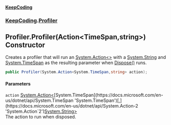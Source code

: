 #### [KeepCoding](index.md 'index')
### [KeepCoding](KeepCoding.md 'KeepCoding').[Profiler](Profiler.md 'KeepCoding.Profiler')
## Profiler.Profiler(Action&lt;TimeSpan,string&gt;) Constructor
Creates a profiler that will run an [System.Action&lt;&gt;](https://docs.microsoft.com/en-us/dotnet/api/System.Action-1 'System.Action`1') with a [System.String](https://docs.microsoft.com/en-us/dotnet/api/System.String 'System.String') and [System.TimeSpan](https://docs.microsoft.com/en-us/dotnet/api/System.TimeSpan 'System.TimeSpan') as the resulting parameter when [Dispose()](Profiler.Dispose().md 'KeepCoding.Profiler.Dispose()') runs.  
```csharp
public Profiler(System.Action<System.TimeSpan,string> action);
```
#### Parameters
<a name='KeepCoding.Profiler.Profiler(System.Action.System.TimeSpan.string.).action'></a>
`action` [System.Action&lt;](https://docs.microsoft.com/en-us/dotnet/api/System.Action-2 'System.Action`2')[System.TimeSpan](https://docs.microsoft.com/en-us/dotnet/api/System.TimeSpan 'System.TimeSpan')[,](https://docs.microsoft.com/en-us/dotnet/api/System.Action-2 'System.Action`2')[System.String](https://docs.microsoft.com/en-us/dotnet/api/System.String 'System.String')[&gt;](https://docs.microsoft.com/en-us/dotnet/api/System.Action-2 'System.Action`2')  
The action to run when disposed.
  
